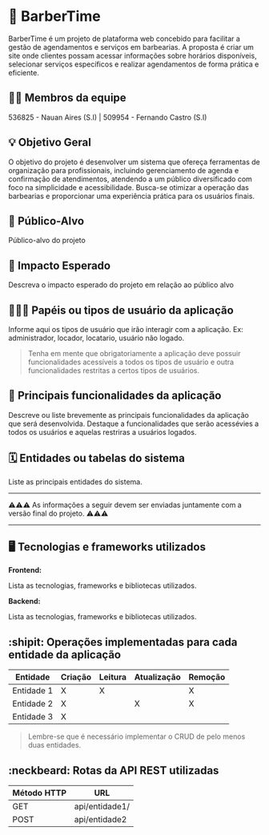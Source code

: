 # :checkered_flag: BarberTime

BarberTime é um projeto de plataforma web concebido para facilitar a gestão de agendamentos e serviços em barbearias. A proposta é criar um site onde clientes possam acessar informações sobre horários disponíveis, selecionar serviços específicos e realizar agendamentos de forma prática e eficiente.

## :technologist: Membros da equipe

536825 - Nauan Aires (S.I) | 509954 - Fernando Castro (S.I)

## :bulb: Objetivo Geral
O objetivo do projeto é desenvolver um sistema que ofereça ferramentas de organização para profissionais, incluindo gerenciamento de agenda e confirmação de atendimentos, atendendo a um público diversificado com foco na simplicidade e acessibilidade. Busca-se otimizar a operação das barbearias e proporcionar uma experiência prática para os usuários finais.

## :eyes: Público-Alvo
Público-alvo do projeto

## :star2: Impacto Esperado
Descreva o impacto esperado do projeto em relação ao público alvo

## :people_holding_hands: Papéis ou tipos de usuário da aplicação

Informe aqui os tipos de usuário que irão interagir com a aplicação. Ex: administrador, locador, locatario, usuário não logado.

> Tenha em mente que obrigatoriamente a aplicação deve possuir funcionalidades acessíveis a todos os tipos de usuário e outra funcionalidades restritas a certos tipos de usuários.

## :triangular_flag_on_post:	 Principais funcionalidades da aplicação

Descreve ou liste brevemente as principais funcionalidades da aplicação que será desenvolvida. Destaque a funcionalidades que serão acessévies a todos os usuários e aquelas restriras a usuários logados.

## :spiral_calendar: Entidades ou tabelas do sistema

Liste as principais entidades do sistema.


----

:warning::warning::warning: As informações a seguir devem ser enviadas juntamente com a versão final do projeto. :warning::warning::warning:


----

## :desktop_computer: Tecnologias e frameworks utilizados

**Frontend:**

Lista as tecnologias, frameworks e bibliotecas utilizados.

**Backend:**

Lista as tecnologias, frameworks e bibliotecas utilizados.


## :shipit: Operações implementadas para cada entidade da aplicação


| Entidade| Criação | Leitura | Atualização | Remoção |
| --- | --- | --- | --- | --- |
| Entidade 1 | X |  X  |  | X |
| Entidade 2 | X |    |  X | X |
| Entidade 3 | X |    |  |  |

> Lembre-se que é necessário implementar o CRUD de pelo menos duas entidades.

## :neckbeard: Rotas da API REST utilizadas

| Método HTTP | URL |
| --- | --- |
| GET | api/entidade1/|
| POST | api/entidade2 |
